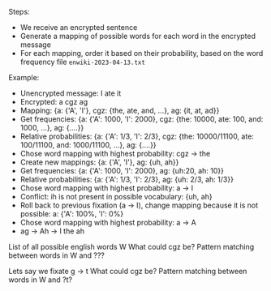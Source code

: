 Steps:
- We receive an encrypted sentence
- Generate a mapping of possible words for each word in the encrypted message
- For each mapping, order it based on their probability, based on the word frequency file `enwiki-2023-04-13.txt`

Example:
- Unencrypted message: I ate it
- Encrypted: a cgz ag
- Mapping: {a: {'A', 'I'}, cgz: {the, ate, and, ...}, ag: {it, at, ad}}
- Get frequencies: {a: {'A': 1000, 'I': 2000}, cgz: {the: 10000, ate: 100, and: 1000, ...}, ag: {....}}
- Relative probabilities: {a: {'A': 1/3, 'I': 2/3}, cgz: {the: 10000/11100, ate: 100/11100, and: 1000/11100, ...}, ag: {....}}
- Chose word mapping with highest probability: cgz -> the
- Create new mappings: {a: {'A', 'I'}, ag: {uh, ah}}
- Get frequencies: {a: {'A': 1000, 'I': 2000}, ag: {uh:20, ah: 10}}
- Relative probabilities: {a: {'A': 1/3, 'I': 2/3}, ag: {uh: 2/3, ah: 1/3}}
- Chose word mapping with highest probability: a -> I
- Conflict: ih is not present in possible vocabulary: {uh, ah}
- Roll back to previous fixation (a -> I), change mapping because it is not possible: a: {'A': 100%, 'I': 0%}
- Chose word mapping with highest probability: a -> A
- ag -> Ah
-> I the ah


List of all possible english words W
What could cgz be?
Pattern matching between words in W and ???

Lets say we fixate g -> t
What could cgz be?
Pattern matching between words in W and ?t?

